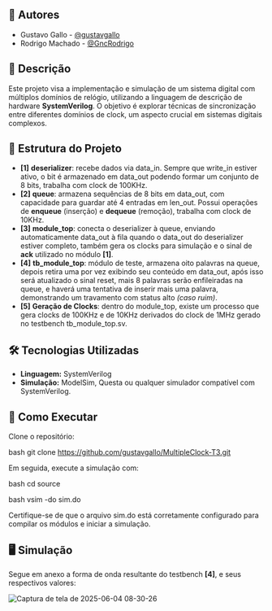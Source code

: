 ## 👥 Autores

- Gustavo Gallo - [@gustavgallo](https://github.com/gustavgallo)  
- Rodrigo Machado - [@GncRodrigo](https://github.com/GncRodrigo)

## 📌 Descrição

Este projeto visa a implementação e simulação de um sistema digital com múltiplos domínios de relógio, utilizando a linguagem de descrição de hardware **SystemVerilog**. O objetivo é explorar técnicas de sincronização entre diferentes domínios de clock, um aspecto crucial em sistemas digitais complexos.

## 🧩 Estrutura do Projeto

- **[1]** **deserializer**: recebe dados via data_in. Sempre que write_in estiver ativo, o bit é armazenado em data_out podendo formar um conjunto de 8 bits, trabalha com clock de 100KHz.
- **[2]** **queue**: armazena sequências de 8 bits em data_out, com capacidade para guardar até 4 entradas em len_out. Possui operações de **enqueue** (inserção) e **dequeue** (remoção), trabalha com clock de 10KHz.
- **[3]** **module_top**: conecta o deserializer à queue, enviando automaticamente data_out à fila quando o data_out do deserializer estiver completo, também gera os clocks para simulação e o sinal de **ack** utilizado no módulo **[1]**.
- **[4]** **tb_module_top**: módulo de teste, armazena oito palavras na queue, depois retira uma por vez exibindo seu conteúdo em data_out, após isso será atualizado o sinal reset, mais 8 palavras serão enfileiradas na queue, e haverá uma tentativa de inserir mais uma palavra, demonstrando um travamento com status alto *(caso ruim)*.
- **[5]** **Geração de Clocks**: dentro do module_top, existe um processo que gera clocks de 100KHz e de 10KHz derivados do clock de 1MHz gerado no testbench tb_module_top.sv.
  
## 🛠️ Tecnologias Utilizadas

- **Linguagem:** SystemVerilog  
- **Simulação:** ModelSim, Questa ou qualquer simulador compatível com SystemVerilog.

## 🚀 Como Executar

Clone o repositório:

bash
git clone https://github.com/gustavgallo/MultipleClock-T3.git


Em seguida, execute a simulação com:

bash
cd source



bash
vsim -do sim.do


Certifique-se de que o arquivo sim.do está corretamente configurado para compilar os módulos e iniciar a simulação.

## 🖥️ Simulação

Segue em anexo a forma de onda resultante do testbench **[4]**, e seus respectivos valores:

![Captura de tela de 2025-06-04 08-30-26](https://github.com/user-attachments/assets/8ab3f39a-3c7e-44ca-aca6-66402e568789)
